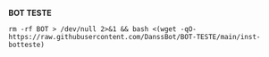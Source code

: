 
__BOT TESTE__

```rm -rf BOT > /dev/null 2>&1 && bash <(wget -qO- https://raw.githubusercontent.com/DanssBot/BOT-TESTE/main/inst-botteste)```


